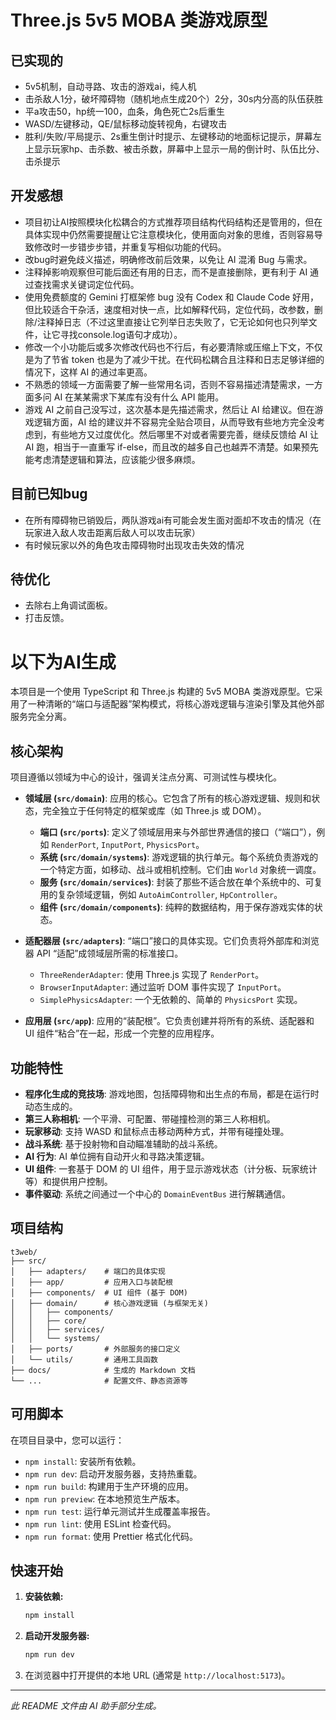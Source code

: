 # Three.js 5v5 MOBA 类游戏原型

## 已实现的

- 5v5机制，自动寻路、攻击的游戏ai，纯人机
- 击杀敌人1分，破坏障碍物（随机地点生成20个）2分，30s内分高的队伍获胜
- 平a攻击50，hp统一100，血条，角色死亡2s后重生
- WASD/左键移动，QE/鼠标移动旋转视角，右键攻击
- 胜利/失败/平局提示、2s重生倒计时提示、左键移动的地面标记提示，屏幕左上显示玩家hp、击杀数、被击杀数，屏幕中上显示一局的倒计时、队伍比分、击杀提示

## 开发感想

- 项目初让AI按照模块化松耦合的方式推荐项目结构代码结构还是管用的，但在具体实现中仍然需要提醒让它注意模块化，使用面向对象的思维，否则容易导致修改时一步错步步错，并重复写相似功能的代码。
- 改bug时避免歧义描述，明确修改前后效果，以免让 AI 混淆 Bug 与需求。
- 注释掉影响观察但可能后面还有用的日志，而不是直接删除，更有利于 AI 通过查找需求关键词定位代码。
- 使用免费额度的 Gemini 打框架修 bug 没有 Codex 和 Claude Code 好用，但比较适合干杂活，速度相对快一点，比如解释代码，定位代码，改参数，删除/注释掉日志（不过这里直接让它列举日志失败了，它无论如何也只列举文件，让它寻找console.log语句才成功）。
- 修改一个小功能后或多次修改代码也不行后，有必要清除或压缩上下文，不仅是为了节省 token 也是为了减少干扰。在代码松耦合且注释和日志足够详细的情况下，这样 AI 的通过率更高。
- 不熟悉的领域一方面需要了解一些常用名词，否则不容易描述清楚需求，一方面多问 AI 在某某需求下某库有没有什么 API 能用。
- 游戏 AI 之前自己没写过，这次基本是先描述需求，然后让 AI 给建议。但在游戏逻辑方面，AI 给的建议并不容易完全贴合项目，从而导致有些地方完全没考虑到，有些地方又过度优化。然后哪里不对或者需要完善，继续反馈给 AI 让 AI 跑，相当于一直重写 if-else，而且改的越多自己也越弄不清楚。如果预先能考虑清楚逻辑和算法，应该能少很多麻烦。

## 目前已知bug

- 在所有障碍物已销毁后，两队游戏ai有可能会发生面对面却不攻击的情况（在玩家进入敌人攻击距离后敌人可以攻击玩家）
- 有时候玩家以外的角色攻击障碍物时出现攻击失效的情况

## 待优化

- 去除右上角调试面板。
- 打击反馈。

# 以下为AI生成

本项目是一个使用 TypeScript 和 Three.js 构建的 5v5 MOBA 类游戏原型。它采用了一种清晰的“端口与适配器”架构模式，将核心游戏逻辑与渲染引擎及其他外部服务完全分离。

## 核心架构

项目遵循以领域为中心的设计，强调关注点分离、可测试性与模块化。

- **领域层 (`src/domain`)**: 应用的核心。它包含了所有的核心游戏逻辑、规则和状态，完全独立于任何特定的框架或库（如 Three.js 或 DOM）。
  - **端口 (`src/ports`)**: 定义了领域层用来与外部世界通信的接口（“端口”），例如 `RenderPort`, `InputPort`, `PhysicsPort`。
  - **系统 (`src/domain/systems`)**: 游戏逻辑的执行单元。每个系统负责游戏的一个特定方面，如移动、战斗或相机控制。它们由 `World` 对象统一调度。
  - **服务 (`src/domain/services`)**: 封装了那些不适合放在单个系统中的、可复用的复杂领域逻辑，例如 `AutoAimController`, `HpController`。
  - **组件 (`src/domain/components`)**: 纯粹的数据结构，用于保存游戏实体的状态。

- **适配器层 (`src/adapters`)**: “端口”接口的具体实现。它们负责将外部库和浏览器 API “适配”成领域层所需的标准接口。
  - `ThreeRenderAdapter`: 使用 Three.js 实现了 `RenderPort`。
  - `BrowserInputAdapter`: 通过监听 DOM 事件实现了 `InputPort`。
  - `SimplePhysicsAdapter`: 一个无依赖的、简单的 `PhysicsPort` 实现。

- **应用层 (`src/app`)**: 应用的“装配根”。它负责创建并将所有的系统、适配器和 UI 组件“粘合”在一起，形成一个完整的应用程序。

## 功能特性

- **程序化生成的竞技场**: 游戏地图，包括障碍物和出生点的布局，都是在运行时动态生成的。
- **第三人称相机**: 一个平滑、可配置、带碰撞检测的第三人称相机。
- **玩家移动**: 支持 WASD 和鼠标点击移动两种方式，并带有碰撞处理。
- **战斗系统**: 基于投射物和自动瞄准辅助的战斗系统。
- **AI 行为**: AI 单位拥有自动开火和寻路决策逻辑。
- **UI 组件**: 一套基于 DOM 的 UI 组件，用于显示游戏状态（计分板、玩家统计等）和提供用户控制。
- **事件驱动**: 系统之间通过一个中心的 `DomainEventBus` 进行解耦通信。

## 项目结构

```
t3web/
├── src/
│   ├── adapters/    # 端口的具体实现
│   ├── app/         # 应用入口与装配根
│   ├── components/  # UI 组件 (基于 DOM)
│   ├── domain/      # 核心游戏逻辑 (与框架无关)
│   │   ├── components/
│   │   ├── core/
│   │   ├── services/
│   │   └── systems/
│   ├── ports/       # 外部服务的接口定义
│   └── utils/       # 通用工具函数
├── docs/            # 生成的 Markdown 文档
└── ...              # 配置文件、静态资源等
```

## 可用脚本

在项目目录中，您可以运行：

- `npm install`: 安装所有依赖。
- `npm run dev`: 启动开发服务器，支持热重载。
- `npm run build`: 构建用于生产环境的应用。
- `npm run preview`: 在本地预览生产版本。
- `npm run test`: 运行单元测试并生成覆盖率报告。
- `npm run lint`: 使用 ESLint 检查代码。
- `npm run format`: 使用 Prettier 格式化代码。

## 快速开始

1.  **安装依赖:**
    ```sh
    npm install
    ```
2.  **启动开发服务器:**
    ```sh
    npm run dev
    ```
3.  在浏览器中打开提供的本地 URL (通常是 `http://localhost:5173`)。

---
*此 README 文件由 AI 助手部分生成。*